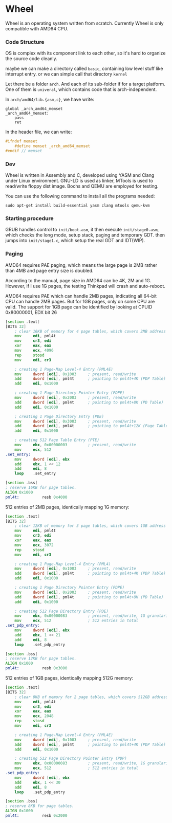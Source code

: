 Wheel
=====

Wheel is an operating system written from scratch. Currently Wheel is only compatible with AMD64 CPU.

### Code Structure

OS is complex with its component link to each other, so it's hard to organize the source code cleanly.

maybe we can make a directory called `basic`, containing low level stuff like interrupt entry. or we can simple call that directory `kernel`

Let there be a folder `arch`. And each of its sub-folder if for a target platform. One of them is `univeral`, which contains code that is arch-independent.

In `arch/amd64/lib.{asm,c}`, we have write:

```
global _arch_amd64_memset
_arch_amd64_memset:
    pass
    ret
```

In the header file, we can write:

``` h
#ifndef memset
    #define memset _arch_amd64_memset
#endif // memset
```

### Dev

Wheel is written in Assembly and C, developed using YASM and Clang under Linux environment. GNU-LD is used as linker, MTools is used to read/write floppy dist image. Bochs and QEMU are employed for testing.

You can use the following command to install all the programs needed:

~~~
sudo apt-get install build-essential yasm clang mtools qemu-kvm
~~~

### Starting procedure

GRUB handles control to `init/boot.asm`, it then execute `init/stage0.asm`, which checks the long mode, setup stack, paging and temporary GDT. then jumps into `init/stage1.c`, which setup the real GDT and IDT(WIP).

### Paging

AMD64 requires PAE paging, which means the large page is 2MB rather than 4MB and page entry size is doubled.

According to the manual, page size in AMD64 can be 4K, 2M and 1G. However, if I use 1G pages, the testing Thinkpad will crash and auto-reboot.

AMD64 requires PAE which can handle 2MB pages, indicating all 64-bit CPU can handle 2MB pages. But for 1GB pages, only on some CPU are valid. The support for 1GB page can be identified by looking at CPUID 0x80000001, EDX bit 26

``` asm
[section .text]
[BITS 32]
    ; clear 16KB of memory for 4 page tables, which covers 2MB address space.
    mov     edi, pml4t
    mov     cr3, edi
    xor     eax, eax
    mov     ecx, 4096
    rep     stosd
    mov     edi, cr3

    ; creating 1 Page-Map Level-4 Entry (PML4E)
    mov     dword [edi], 0x1003     ; present, read/write
    add     dword [edi], pml4t      ; pointing to pml4t+4K (PDP Table)
    add     edi, 0x1000

    ; creating 1 Page Directory Pointer Entry (PDPE)
    mov     dword [edi], 0x2003     ; present, read/write
    add     dword [edi], pml4t      ; pointing to pml4t+8K (PD Table)
    add     edi, 0x1000

    ; creating 1 Page Directory Entry (PDE)
    mov     dword [edi], 0x3003     ; present, read/write
    add     dword [edi], pml4t      ; pointing to pml4t+12K (Page Table)
    add     edi, 0x1000

    ; creating 512 Page Table Entry (PTE)
    mov     ebx, 0x00000003         ; present, read/write
    mov     ecx, 512
.set_entry:
    mov     dword [edi], ebx
    add     ebx, 1 << 12
    add     edi, 8
    loop    .set_entry

[section .bss]
; reserve 16KB for page tables.
ALIGN 0x1000
pml4t:          resb 0x4000
```

512 entries of 2MB pages, identically mapping 1G memory:

``` asm
[section .text]
[BITS 32]
    ; clear 12KB of memory for 3 page tables, which covers 1GB address space.
    mov     edi, pml4t
    mov     cr3, edi
    xor     eax, eax
    mov     ecx, 3072
    rep     stosd
    mov     edi, cr3

    ; creating 1 Page-Map Level-4 Entry (PML4)
    mov     dword [edi], 0x1003     ; present, read/write
    add     dword [edi], pml4t      ; pointing to pml4t+4K (PDP Table)
    add     edi, 0x1000

    ; creating 1 Page Directory Pointer Entry (PDPE)
    mov     dword [edi], 0x2003     ; present, read/write
    add     dword [edi], pml4t      ; pointing to pml4t+8K (PD Table)
    add     edi, 0x1000

    ; creating 512 Page Directory Entry (PDE)
    mov     ebx, 0x00000083         ; present, read/write, 1G granularity
    mov     ecx, 512                ; 512 entries in total
.set_pdp_entry:
    mov     dword [edi], ebx
    add     ebx, 1 << 21
    add     edi, 8
    loop    .set_pdp_entry

[section .bss]
; reserve 12KB for page tables.
ALIGN 0x1000
pml4t:          resb 0x3000
```

512 entries of 1GB pages, identically mapping 512G memory:

``` asm
[section .text]
[BITS 32]
    ; clear 8KB of memory for 2 page tables, which covers 512GB address space.
    mov     edi, pml4t
    mov     cr3, edi
    xor     eax, eax
    mov     ecx, 2048
    rep     stosd
    mov     edi, cr3

    ; creating 1 Page-Map Level-4 Entry (PML4E)
    mov     dword [edi], 0x1003     ; present, read/write
    add     dword [edi], pml4t      ; pointing to pml4t+4K (PDP Table)
    add     edi, 0x1000

    ; creating 512 Page Directory Pointer Entry (PDP)
    mov     ebx, 0x00000083         ; present, read/write, 1G granularity
    mov     ecx, 512                ; 512 entries in total
.set_pdp_entry:
    mov     dword [edi], ebx
    add     ebx, 1 << 30
    add     edi, 8
    loop    .set_pdp_entry

[section .bss]
; reserve 8KB for page tables.
ALIGN 0x1000
pml4t:          resb 0x2000
```